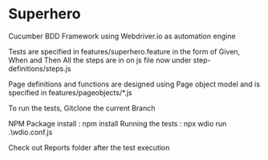 # Superhero

Cucumber BDD Framework using Webdriver.io as automation engine

Tests are specified in features/superhero.feature in the form of Given, When and Then
All the steps are in on js file now under step-definitions/steps.js

Page definitions and functions are designed using Page object model and is specified in features/pageobjects/*.js


To run the tests, Gitclone the current Branch

NPM Package install : npm install
Running the tests : npx wdio run .\wdio.conf.js

Check out Reports folder after the test execution
